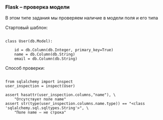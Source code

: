 ### Flask – проверка модели

В этом типе задания мы проверяем наличие в модели поля и его типа


Стартовый шаблон:

```

class User(db.Model):

    id = db.Column(db.Integer, primary_key=True)
    name = db.Column(db.String)
    email = db.Column(db.String)

```

Способ проверки:

```
        
from sqlalchemy import inspect
user_inspection = inspect(User)

assert hasattr(user_inspection.columns,"name"), \
    "Отсутствует поле name"
assert str(type(user_inspection.columns.name.type)) == "<class 'sqlalchemy.sql.sqltypes.String'>", \
    "Поле name – не строка"

```